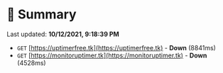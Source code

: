 # 📖 Summary
Last updated: **10/12/2021, 9:18:39 PM**

- `GET` [https://uptimerfree.tk](https://uptimerfree.tk) - **Down** (8841ms)
- `GET` [https://monitoruptimer.tk](https://monitoruptimer.tk) - **Down** (4528ms)
